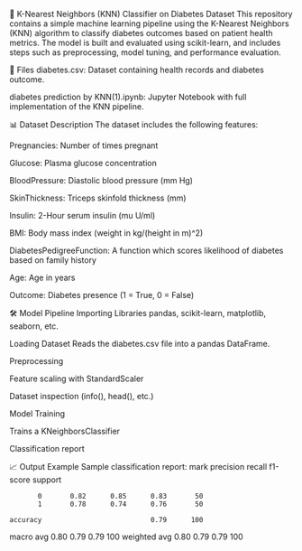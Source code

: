 🧠 K-Nearest Neighbors (KNN) Classifier on Diabetes Dataset
This repository contains a simple machine learning pipeline using the K-Nearest Neighbors (KNN) algorithm to classify diabetes outcomes based on patient health metrics. The model is built and evaluated using scikit-learn, and includes steps such as preprocessing, model tuning, and performance evaluation.

📁 Files
diabetes.csv: Dataset containing health records and diabetes outcome.

diabetes prediction by KNN(1).ipynb: Jupyter Notebook with full implementation of the KNN pipeline.


📊 Dataset Description
The dataset includes the following features:

Pregnancies: Number of times pregnant

Glucose: Plasma glucose concentration

BloodPressure: Diastolic blood pressure (mm Hg)

SkinThickness: Triceps skinfold thickness (mm)

Insulin: 2-Hour serum insulin (mu U/ml)

BMI: Body mass index (weight in kg/(height in m)^2)

DiabetesPedigreeFunction: A function which scores likelihood of diabetes based on family history

Age: Age in years

Outcome: Diabetes presence (1 = True, 0 = False)

🛠️ Model Pipeline
Importing Libraries
pandas, scikit-learn, matplotlib, seaborn, etc.

Loading Dataset
Reads the diabetes.csv file into a pandas DataFrame.

Preprocessing

Feature scaling with StandardScaler

Dataset inspection (info(), head(), etc.)

Model Training

Trains a KNeighborsClassifier

Classification report


📈 Output Example
Sample classification report:
mark
                 precision    recall  f1-score   support

           0       0.82      0.85      0.83       50
           1       0.78      0.74      0.76       50

    accuracy                           0.79      100
   macro avg       0.80      0.79      0.79      100
weighted avg       0.80      0.79      0.79      100
